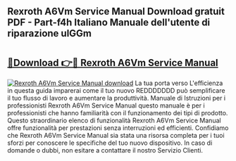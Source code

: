 ## Rexroth A6Vm Service Manual Download gratuit PDF - Part-f4h Italiano Manuale dell'utente di riparazione ulGGm

# <h2><a href="http://dffkiq.blite.top/?on=Rexroth+A6Vm+Service+Manual">🔗Download 👉🔴 Rexroth A6Vm Service Manual</a></h2>

[![Rexroth A6Vm Service Manual download](https://i.imgur.com/lujVjoI.png)](http://dffkiq.blite.top/?on=Rexroth+A6Vm+Service+Manual)
La tua porta verso L'efficienza in questa guida imparerai come il tuo nuovo REDDDDDDD può semplificare il tuo flusso di lavoro e aumentare la produttività. Manuale di Istruzioni per i professionisti Rexroth A6Vm Service Manual questo manuale è per i professionisti che hanno familiarità con il funzionamento dei tipi di prodotto. Questo straordinario elenco di funzionalità Rexroth A6Vm Service Manual offre funzionalità per prestazioni senza interruzioni ed efficienti. Confidiamo che Rexroth A6Vm Service Manual sia stata una risorsa completa per i tuoi sforzi per conoscere le specifiche del tuo nuovo dispositivo. In caso di domande o dubbi, non esitare a contattare il nostro Servizio Clienti.
